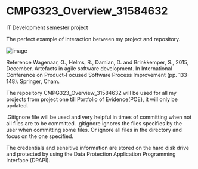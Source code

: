 # CMPG323_Overview_31584632
IT Development semester project

The perfect example of interaction between my project and repository.


![image](https://user-images.githubusercontent.com/106075873/185422561-9700ead2-0d07-41e3-a02b-f1a8fb47d9ec.png)


Reference
	Wagenaar, G., Helms, R., Damian, D. and Brinkkemper, S., 2015, December. Artefacts in agile 	software development. In International Conference on Product-Focused Software Process 	Improvement (pp. 133-148). Springer, Cham.


The repository CMPG323_Overview_31584632 will be used for all my projects from project one till Portfolio of Evidence(POE),
it will only be updated.

.Gitignore file will be used and very helpful in times of committing when not all files are to be committed. .gitignore ignores the files specifies by the user when committing some files. Or ignore all files in the directory and focus on the one specified.

The credentials and sensitive information are stored on the hard disk drive and protected by using the Data Protection Application Programming Interface (DPAPI).
